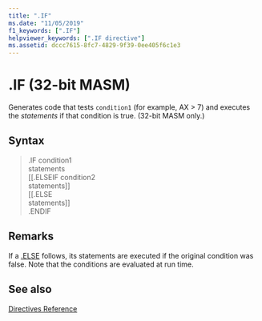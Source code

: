 ```yaml
---
title: ".IF"
ms.date: "11/05/2019"
f1_keywords: [".IF"]
helpviewer_keywords: [".IF directive"]
ms.assetid: dccc7615-8fc7-4829-9f39-0ee405f6c1e3
---
```

# .IF (32-bit MASM)

Generates code that tests `condition1` (for example, AX > 7) and executes the *statements* if that condition is true. (32-bit MASM only.)

## Syntax

> .IF condition1<br/>
> statements<br/>
> [[.ELSEIF condition2<br/>
> statements]]<br/>
> [[.ELSE<br/>
> statements]]<br/>
> .ENDIF

## Remarks

If a [.ELSE](../../assembler/masm/dot-else.md) follows, its statements are executed if the original condition was false. Note that the conditions are evaluated at run time.

## See also

[Directives Reference](../../assembler/masm/directives-reference.md)<br/>